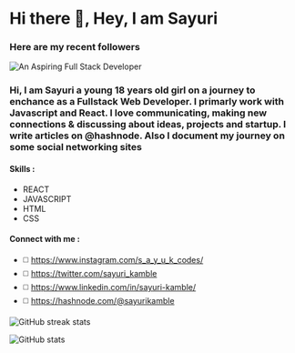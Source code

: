 # Hi there 👋, Hey, I am Sayuri

### Here are my recent followers
![An Aspiring Full Stack Developer](https://cool-cover.up.railway.app/cover.png?username=SAYUK09&text=Hola,+I%27m+Sayuri&pattern=p4&fontSize=5rem)


### Hi, I am Sayuri a young 18 years old girl on a journey to enchance as a Fullstack Web Developer. I primarly work with Javascript and React. I love communicating, making new connections & discussing about ideas, projects and startup. I write articles on @hashnode. Also I document my journey on some social networking sites

#### Skills :
- REACT 
- JAVASCRIPT
- HTML
- CSS

#### Connect with me : 
- ◻️ https://www.instagram.com/s_a_y_u_k_codes/
- ◻️ https://twitter.com/sayuri_kamble
- ◻️ https://www.linkedin.com/in/sayuri-kamble/
- ◻️ https://hashnode.com/@sayurikamble



![GitHub streak stats](https://github-readme-streak-stats.herokuapp.com/?user=SAYUK09)  

![GitHub stats](https://github-readme-stats.vercel.app/api?username=SAYUK09&show_icons=true)  



